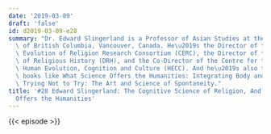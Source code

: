 ```yaml
---
date: '2019-03-09'
draft: 'false'
id: d2019-03-09-e28
summary: "Dr. Edward Slingerland is a Professor of Asian Studies at the University\
  \ of British Columbia, Vancouver, Canada. He\u2019s the Director of the Cultural\
  \ Evolution of Religion Research Consortium (CERC), the Director of the Database\
  \ of Religious History (DRH), and the Co-Director of the Centre for the Study of\
  \ Human Evolution, Cognition and Culture (HECC). And he\u2019s also the author of\
  \ books like What Science Offers the Humanities: Integrating Body and Culture, and\
  \ Trying Not to Try: The Art and Science of Spontaneity."
title: '#28 Edward Slingerland: The Cognitive Science of Religion, And What Sicence
  Offers the Humanities'
---
```

{{< episode >}}
